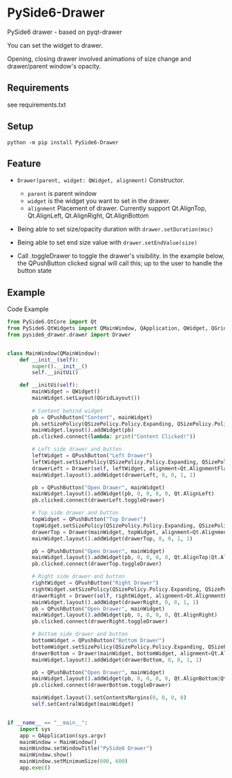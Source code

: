 # PySide6-Drawer
PySide6 drawer - based on pyqt-drawer

You can set the widget to drawer.

Opening, closing drawer involved animations of size change and drawer/parent window's opacity.

## Requirements
see requirements.txt

## Setup
`python -m pip install PySide6-Drawer`

## Feature
* `Drawer(parent, widget: QWidget, alignment)` Constructor.
    * `parent` is parent window
    * `widget` is the widget you want to set in the drawer.
    * `alignment` Placement of drawer. Currently support Qt.AlignTop, Qt.AlignLeft, Qt.AlignRight, Qt.AlignBottom
* Being able to set size/opacity duration with `drawer.setDuration(msc)`
* Being able to set end size value with `drawer.setEndValue(size)`

* Call <Drawer>.toggleDrawer to toggle the drawer's visibility. In the example below, the QPushButton clicked signal will call this;
up to the user to handle the button state

## Example
Code Example
```python
from PySide6.QtCore import Qt
from PySide6.QtWidgets import QMainWindow, QApplication, QWidget, QGridLayout, QPushButton, QSizePolicy
from pyside6_drawer.drawer import Drawer


class MainWindow(QMainWindow):
    def __init__(self):
        super().__init__()
        self.__initUi()

    def __initUi(self):
        mainWidget = QWidget()
        mainWidget.setLayout(QGridLayout())
        
        # Content behind widget
        pb = QPushButton("Content", mainWidget)
        pb.setSizePolicy(QSizePolicy.Policy.Expanding, QSizePolicy.Policy.Expanding)
        mainWidget.layout().addWidget(pb)
        pb.clicked.connect(lambda: print("Content Clicked!"))

        # Left side drawer and button
        leftWidget = QPushButton("Left Drawer")
        leftWidget.setSizePolicy(QSizePolicy.Policy.Expanding, QSizePolicy.Policy.Expanding)
        drawerLeft = Drawer(self, leftWidget, alignment=Qt.AlignmentFlag.AlignLeft)
        mainWidget.layout().addWidget(drawerLeft, 0, 0, 1, 1)

        pb = QPushButton("Open Drawer", mainWidget)
        mainWidget.layout().addWidget(pb, 0, 0, 0, 0, Qt.AlignLeft)
        pb.clicked.connect(drawerLeft.toggleDrawer)

        # Top side drawer and button
        topWidget = QPushButton("Top Drawer")
        topWidget.setSizePolicy(QSizePolicy.Policy.Expanding, QSizePolicy.Policy.Expanding)
        drawerTop = Drawer(mainWidget, topWidget, alignment=Qt.AlignmentFlag.AlignTop)
        mainWidget.layout().addWidget(drawerTop, 0, 0, 1, 1)

        pb = QPushButton("Open Drawer", mainWidget)
        mainWidget.layout().addWidget(pb, 0, 0, 0, 0, Qt.AlignTop|Qt.AlignCenter)
        pb.clicked.connect(drawerTop.toggleDrawer)

        # Right side drawer and button
        rightWidget = QPushButton("Right Drawer")
        rightWidget.setSizePolicy(QSizePolicy.Policy.Expanding, QSizePolicy.Policy.Expanding)
        drawerRight = Drawer(self, rightWidget, alignment=Qt.AlignmentFlag.AlignRight)
        mainWidget.layout().addWidget(drawerRight, 0, 0, 1, 1)
        pb = QPushButton("Open Drawer", mainWidget)
        mainWidget.layout().addWidget(pb, 0, 0, 0, 0, Qt.AlignRight)
        pb.clicked.connect(drawerRight.toggleDrawer)

        # Bottom side drawer and button
        bottomWidget = QPushButton("Bottom Drawer")
        bottomWidget.setSizePolicy(QSizePolicy.Policy.Expanding, QSizePolicy.Policy.Expanding)
        drawerBottom = Drawer(mainWidget, bottomWidget, alignment=Qt.AlignmentFlag.AlignBottom)
        mainWidget.layout().addWidget(drawerBottom, 0, 0, 1, 1)

        pb = QPushButton("Open Drawer", mainWidget)
        mainWidget.layout().addWidget(pb, 0, 0, 0, 0, Qt.AlignBottom|Qt.AlignCenter)
        pb.clicked.connect(drawerBottom.toggleDrawer)

        mainWidget.layout().setContentsMargins(0, 0, 0, 0)
        self.setCentralWidget(mainWidget)


if __name__ == "__main__":
    import sys
    app = QApplication(sys.argv)
    mainWindow = MainWindow()
    mainWindow.setWindowTitle("PySide6 Drawer")
    mainWindow.show()
    mainWindow.setMinimumSize(600, 600)
    app.exec()
```
